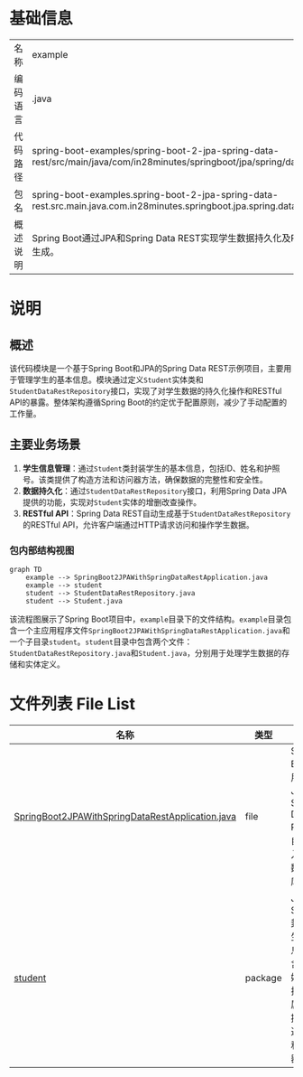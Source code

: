 # 基础信息

|      |      |
|------|------|
| 名称 | example |
| 编码语言 | .java |
| 代码路径 | spring-boot-examples/spring-boot-2-jpa-spring-data-rest/src/main/java/com/in28minutes/springboot/jpa/spring/data/rest/example |
| 包名 | spring-boot-examples.spring-boot-2-jpa-spring-data-rest.src.main.java.com.in28minutes.springboot.jpa.spring.data.rest.example |
| 概述说明 | Spring Boot通过JPA和Spring Data REST实现学生数据持久化及RESTful API自动生成。 |

# 说明

## 概述
该代码模块是一个基于Spring Boot和JPA的Spring Data REST示例项目，主要用于管理学生的基本信息。模块通过定义`Student`实体类和`StudentDataRestRepository`接口，实现了对学生数据的持久化操作和RESTful API的暴露。整体架构遵循Spring Boot的约定优于配置原则，减少了手动配置的工作量。

## 主要业务场景
1. **学生信息管理**：通过`Student`类封装学生的基本信息，包括ID、姓名和护照号。该类提供了构造方法和访问器方法，确保数据的完整性和安全性。
2. **数据持久化**：通过`StudentDataRestRepository`接口，利用Spring Data JPA提供的功能，实现对`Student`实体的增删改查操作。
3. **RESTful API**：Spring Data REST自动生成基于`StudentDataRestRepository`的RESTful API，允许客户端通过HTTP请求访问和操作学生数据。


### 包内部结构视图

```mermaid
graph TD
    example --> SpringBoot2JPAWithSpringDataRestApplication.java
    example --> student
    student --> StudentDataRestRepository.java
    student --> Student.java
```

该流程图展示了Spring Boot项目中，`example`目录下的文件结构。`example`目录包含一个主应用程序文件`SpringBoot2JPAWithSpringDataRestApplication.java`和一个子目录`student`。`student`目录中包含两个文件：`StudentDataRestRepository.java`和`Student.java`，分别用于处理学生数据的存储和实体定义。

# 文件列表 File List

| 名称   | 类型  | 说明 |
|-------|------|-------------|
| [SpringBoot2JPAWithSpringDataRestApplication.java](SpringBoot2JPAWithSpringDataRestApplication.md) | file | Spring Boot应用集成JPA与Spring Data REST，自动注入学生数据仓库。 |
| [student](student/_module.md) | package | Java类Student封装学生信息，包含ID、姓名和护照号属性，提供构造方法和访问器。 |


